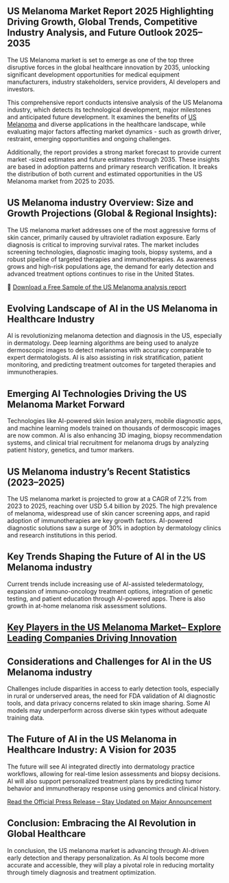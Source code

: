 ## US Melanoma Market Report 2025 Highlighting Driving Growth, Global Trends, Competitive Industry Analysis, and Future Outlook 2025–2035

The US Melanoma market is set to emerge as one of the top three disruptive forces in the global healthcare innovation by 2035, unlocking significant development opportunities for medical equipment manufacturers, industry stakeholders, service providers, AI developers and investors.

This comprehensive report conducts intensive analysis of the US Melanoma industry, which detects its technological development, major milestones and anticipated future development. It examines the benefits of [US Melanoma](https://www.marketresearchfuture.com/reports/us-melanoma-market-2950) and diverse applications in the healthcare landscape, while evaluating major factors affecting market dynamics - such as growth driver, restraint, emerging opportunities and ongoing challenges.

Additionally, the report provides a strong market forecast to provide current market -sized estimates and future estimates through 2035. These insights are based in adoption patterns and primary research verification. It breaks the distribution of both current and estimated opportunities in the US Melanoma market from 2025 to 2035.

## US Melanoma industry Overview: Size and Growth Projections (Global & Regional Insights):

The US melanoma market addresses one of the most aggressive forms of skin cancer, primarily caused by ultraviolet radiation exposure. Early diagnosis is critical to improving survival rates. The market includes screening technologies, diagnostic imaging tools, biopsy systems, and a robust pipeline of targeted therapies and immunotherapies. As awareness grows and high-risk populations age, the demand for early detection and advanced treatment options continues to rise in the United States.

🎯 [Download a Free Sample of the US Melanoma analysis report](https://www.marketresearchfuture.com/sample_request/2950)

## Evolving Landscape of AI in the US Melanoma in Healthcare Industry

AI is revolutionizing melanoma detection and diagnosis in the US, especially in dermatology. Deep learning algorithms are being used to analyze dermoscopic images to detect melanomas with accuracy comparable to expert dermatologists. AI is also assisting in risk stratification, patient monitoring, and predicting treatment outcomes for targeted therapies and immunotherapies.

## Emerging AI Technologies Driving the US Melanoma Market Forward

Technologies like AI-powered skin lesion analyzers, mobile diagnostic apps, and machine learning models trained on thousands of dermoscopic images are now common. AI is also enhancing 3D imaging, biopsy recommendation systems, and clinical trial recruitment for melanoma drugs by analyzing patient history, genetics, and tumor markers.

## US Melanoma industry’s Recent Statistics (2023–2025)

The US melanoma market is projected to grow at a CAGR of 7.2% from 2023 to 2025, reaching over USD 5.4 billion by 2025. The high prevalence of melanoma, widespread use of skin cancer screening apps, and rapid adoption of immunotherapies are key growth factors. AI-powered diagnostic solutions saw a surge of 30% in adoption by dermatology clinics and research institutions in this period.

## Key Trends Shaping the Future of AI in the US Melanoma industry

Current trends include increasing use of AI-assisted teledermatology, expansion of immuno-oncology treatment options, integration of genetic testing, and patient education through AI-powered apps. There is also growth in at-home melanoma risk assessment solutions.

## [Key Players in the US Melanoma Market– Explore Leading Companies Driving Innovation](https://www.marketresearchfuture.com/reports/us-melanoma-market/companies)

## Considerations and Challenges for AI in the US Melanoma industry

Challenges include disparities in access to early detection tools, especially in rural or underserved areas, the need for FDA validation of AI diagnostic tools, and data privacy concerns related to skin image sharing. Some AI models may underperform across diverse skin types without adequate training data.

## The Future of AI in the US Melanoma in Healthcare Industry: A Vision for 2035

The future will see AI integrated directly into dermatology practice workflows, allowing for real-time lesion assessments and biopsy decisions. AI will also support personalized treatment plans by predicting tumor behavior and immunotherapy response using genomics and clinical history.

[Read the Official Press Release – Stay Updated on Major Announcement](https://www.marketresearchfuture.com/press-release/us-melanoma-market)

## Conclusion: Embracing the AI Revolution in Global Healthcare

In conclusion, the US melanoma market is advancing through AI-driven early detection and therapy personalization. As AI tools become more accurate and accessible, they will play a pivotal role in reducing mortality through timely diagnosis and treatment optimization.